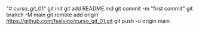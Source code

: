 "# curso_git_01"  git init git add README.md git commit -m "first commit" git branch -M main git remote add origin https://github.com/fselvino/curso_git_01.git git push -u origin main

